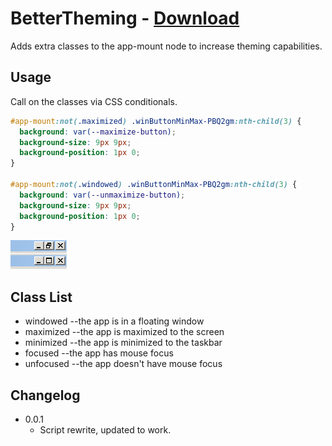 # BetterTheming - [Download](https://github.com/dotkwa/BetterDiscordThings/raw/master/v1/plugins/BetterTheming/BetterTheming.plugin.js)
Adds extra classes to the app-mount node to increase theming capabilities.

## Usage
Call on the classes via CSS conditionals.
```css
#app-mount:not(.maximized) .winButtonMinMax-PBQ2gm:nth-child(3) {
  background: var(--maximize-button);
  background-size: 9px 9px;
  background-position: 1px 0;
}

#app-mount:not(.windowed) .winButtonMinMax-PBQ2gm:nth-child(3) {
  background: var(--unmaximize-button);
  background-size: 9px 9px;
  background-position: 1px 0;
}
``` 
![Example Image](https://github.com/dotkwa/BetterDiscordThings/raw/master/v1/plugins/BetterTheming/example.png "Example Image")

## Class List
* windowed --the app is in a floating window
* maximized --the app is maximized to the screen
* minimized --the app is minimized to the taskbar
* focused --the app has mouse focus
* unfocused --the app doesn't have mouse focus

## Changelog
* 0.0.1
  * Script rewrite, updated to work.